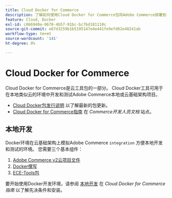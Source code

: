 ```yaml
---
title: Cloud Docker for Commerce
description: 了解如何使用Cloud Docker for Commerce包将Adobe Commerce部署到本地的类似云的环境。
feature: Cloud, Docker
exl-id: c866940e-0678-4b57-91bc-bc7bd181110c
source-git-commit: e67d3259b1b5195147e4e441fe9efd82e48241ab
workflow-type: tm+mt
source-wordcount: '141'
ht-degree: 0%

---
```


# Cloud Docker for Commerce

Cloud Docker for Commerce是云工具包的一部分。 Cloud Docker工具可用于在本地类似云的环境中开发和测试Adobe Commerce本地或云基础架构项目。

- [Cloud Docker包发行说明](../release-notes/cloud-docker.md) 以了解最新的包更新。
- [Cloud Docker for Commerce指南](https://developer.adobe.com/commerce/cloud-tools/docker/) 在 _Commerce开发人员文档_ 站点。

## 本地开发

Docker环境在云基础架构上模拟Adobe Commerce `integration` 方便本地开发和测试的环境。 您需要三个基本组件：

1. [Adobe Commerce v2云项目文件](../project/file-structure.md)
1. [Docker撰写](https://www.docker.com/get-started/)
1. [ECE-Tools包](install-package.md)

要开始使用Docker开发环境，请参阅 [本地开发](https://developer.adobe.com/commerce/cloud-tools/docker/setup/) 在 _Cloud Docker for Commerce指南_ 以了解先决条件和安装。
